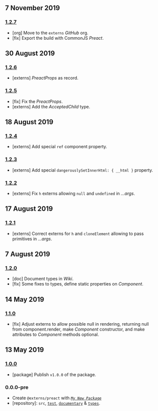 ## 7 November 2019

### [1.2.7](https://github.com/dpck/preact/compare/v1.2.6...v1.2.7)

- [org] Move to the `externs` _GitHub_ org.
- [fix] Export the build with CommonJS _Preact_.

## 30 August 2019

### [1.2.6](https://github.com/dpck/preact/compare/v1.2.5...v1.2.6)

- [externs] _PreactProps_ as record.

### [1.2.5](https://github.com/dpck/preact/compare/v1.2.4...v1.2.5)

- [fix] Fix the _PreactProps_.
- [externs] Add the _AcceptedChild_ type.

## 18 August 2019

### [1.2.4](https://github.com/dpck/preact/compare/v1.2.3...v1.2.4)

- [externs] Add special `ref` component property.

### [1.2.3](https://github.com/dpck/preact/compare/v1.2.2...v1.2.3)

- [externs] Add special `dangerouslySetInnerHtml: { __html }` property.

### [1.2.2](https://github.com/dpck/preact/compare/v1.2.1...v1.2.2)

- [externs] Fix `h` externs allowing `null` and `undefined` in _...args_.

## 17 August 2019

### [1.2.1](https://github.com/dpck/preact/compare/v1.2.0...v1.2.1)

- [externs] Correct externs for `h` and `cloneElement` allowing to pass primitives in _...args_.

## 7 August 2019

### [1.2.0](https://github.com/dpck/preact/compare/v1.1.0...v1.2.0)

- [doc] Document types in _Wiki_.
- [fix] Some fixes to types, define static properties on _Component_.

## 14 May 2019

### [1.1.0](https://github.com/dpck/preact/compare/v1.0.0...v1.1.0)

- [fix] Adjust externs to allow possible null in rendering, returning null from component.render, make _Component_ constructor, and make attributes to _Component_ methods optional.

## 13 May 2019

### [1.0.0](https://github.com/dpck/preact/compare/v0.0.0-pre...v1.0.0)

- [package] Publish `v1.0.0` of the package.

### 0.0.0-pre

- Create `@externs/preact` with _[`My New Package`](https://mnpjs.org)_
- [repository]: `src`, [`test`](https://contexttesting.com), [`documentary`](https://readme.page) & [`types`](https://typedef.page).